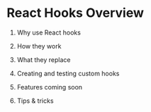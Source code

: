 # React Hooks Overview

1. Why use React hooks

2. How they work

3. What they replace

4. Creating and testing custom hooks

5. Features coming soon

6. Tips & tricks

